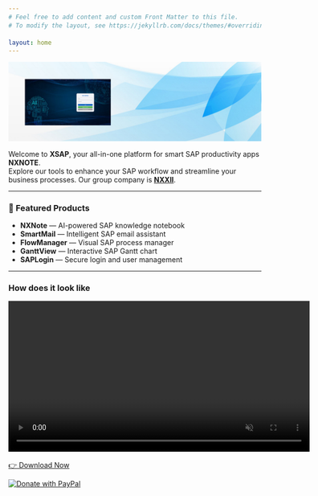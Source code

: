 ```yaml
---
# Feel free to add content and custom Front Matter to this file.
# To modify the layout, see https://jekyllrb.com/docs/themes/#overriding-theme-defaults

layout: home
---
```

<img src="./assets/images/bg2.jpg" alt="示例图片" width="1024">

Welcome to **XSAP**, your all-in-one platform for smart SAP productivity apps **NXNOTE**.  
Explore our tools to enhance your SAP workflow and streamline your business processes. 
Our group company is [**NXXII**](https://nxxii.com).

---

### 🚀 Featured Products
- **NXNote** — AI-powered SAP knowledge notebook  
- **SmartMail** — Intelligent SAP email assistant  
- **FlowManager** — Visual SAP process manager  
- **GanttView** — Interactive SAP Gantt chart  
- **SAPLogin** — Secure login and user management

---
 
 ### How does it look like
<video autoplay loop muted playsinline width="600">
  <source src="./assets/videos/nxnote.webm" type="video/webm">
</video>


[👉 Download Now](/download/Release2.0.zip)

<a href="https://paypal.me/yangshuming/20USD" target="_blank">
  <img src="https://www.paypalobjects.com/en_US/i/btn/btn_donateCC_LG.gif" alt="Donate with PayPal">
</a>